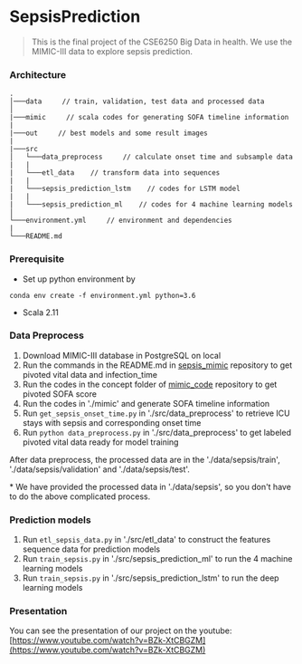 # SepsisPrediction
> This is the final project of the CSE6250 Big Data in health. We use the MIMIC-III data to explore sepsis prediction.

### Architecture
```
.
│───data     // train, validation, test data and processed data
│
|───mimic     // scala codes for generating SOFA timeline information
|
|───out     // best models and some result images
|
|───src
│   └───data_preprocess     // calculate onset time and subsample data
|   |
|   └───etl_data    // transform data into sequences
|   |
|   └───sepsis_prediction_lstm    // codes for LSTM model
|   |
|   └───sepsis_prediction_ml    // codes for 4 machine learning models
│   
└───environment.yml     // environment and dependencies
|
└───README.md
```

### Prerequisite
- Set up python environment by 
```
conda env create -f environment.yml python=3.6
```
- Scala 2.11

### Data Preprocess
1. Download MIMIC-III database in PostgreSQL on local 
2. Run the commands in the README.md in [sepsis_mimic](https://github.com/cse6250/mimic-code) repository to get pivoted vital data and infection_time
3. Run the codes in the concept folder of [mimic_code](https://github.com/cse6250/mimic-code) repository to get pivoted SOFA score
4. Run the codes in './mimic' and generate SOFA timeline information
5. Run ```get_sepsis_onset_time.py``` in './src/data_preprocess' to retrieve ICU stays with sepsis and corresponding onset time
6. Run ```python data_preprocess.py``` in './src/data_preprocess' to get labeled pivoted vital data ready for model training

After data preprocess, the processed data are in the './data/sepsis/train', './data/sepsis/validation' and './data/sepsis/test'.

\* We have provided the processed data in './data/sepsis', so you don't have to do the above complicated process.

### Prediction models
1. Run ```etl_sepsis_data.py``` in './src/etl_data' to construct the features sequence data for prediction models
2. Run ```train_sepsis.py``` in './src/sepsis\_prediction\_ml' to run the 4 machine learning models
3. Run ```train_sepsis.py``` in './src/sepsis\_prediction\_lstm' to run the deep learning models

### Presentation
You can see the presentation of our project on the youtube: [https://www.youtube.com/watch?v=BZk-XtCBGZM](https://www.youtube.com/watch?v=BZk-XtCBGZM)